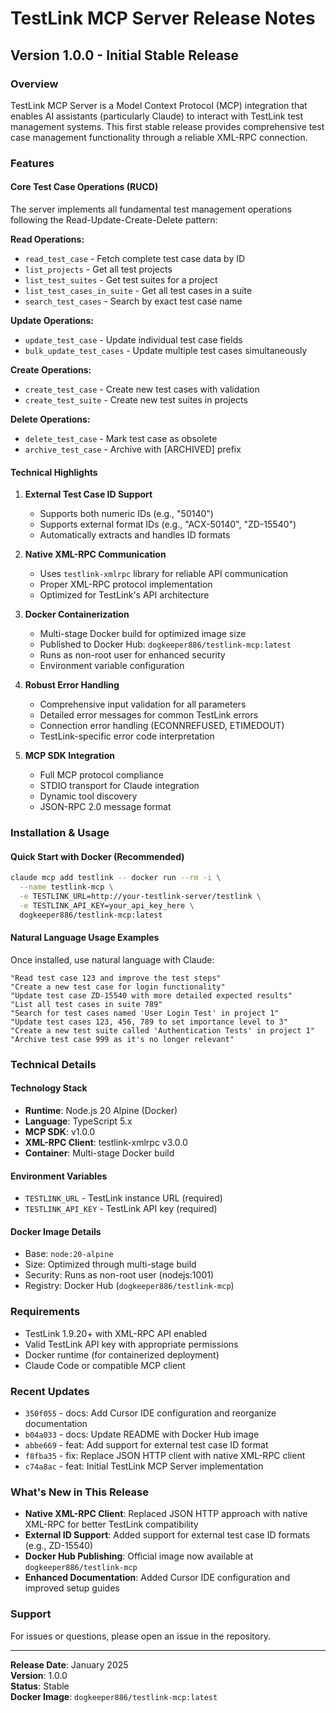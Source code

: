 # TestLink MCP Server Release Notes

## Version 1.0.0 - Initial Stable Release

### Overview
TestLink MCP Server is a Model Context Protocol (MCP) integration that enables AI assistants (particularly Claude) to interact with TestLink test management systems. This first stable release provides comprehensive test case management functionality through a reliable XML-RPC connection.

### Features

#### Core Test Case Operations (RUCD)
The server implements all fundamental test management operations following the Read-Update-Create-Delete pattern:

**Read Operations:**
- `read_test_case` - Fetch complete test case data by ID
- `list_projects` - Get all test projects
- `list_test_suites` - Get test suites for a project
- `list_test_cases_in_suite` - Get all test cases in a suite
- `search_test_cases` - Search by exact test case name

**Update Operations:**
- `update_test_case` - Update individual test case fields
- `bulk_update_test_cases` - Update multiple test cases simultaneously

**Create Operations:**
- `create_test_case` - Create new test cases with validation
- `create_test_suite` - Create new test suites in projects

**Delete Operations:**
- `delete_test_case` - Mark test case as obsolete
- `archive_test_case` - Archive with [ARCHIVED] prefix

#### Technical Highlights

1. **External Test Case ID Support**
   - Supports both numeric IDs (e.g., "50140")
   - Supports external format IDs (e.g., "ACX-50140", "ZD-15540")
   - Automatically extracts and handles ID formats

2. **Native XML-RPC Communication**
   - Uses `testlink-xmlrpc` library for reliable API communication
   - Proper XML-RPC protocol implementation
   - Optimized for TestLink's API architecture

3. **Docker Containerization**
   - Multi-stage Docker build for optimized image size
   - Published to Docker Hub: `dogkeeper886/testlink-mcp:latest`
   - Runs as non-root user for enhanced security
   - Environment variable configuration

4. **Robust Error Handling**
   - Comprehensive input validation for all parameters
   - Detailed error messages for common TestLink errors
   - Connection error handling (ECONNREFUSED, ETIMEDOUT)
   - TestLink-specific error code interpretation

5. **MCP SDK Integration**
   - Full MCP protocol compliance
   - STDIO transport for Claude integration
   - Dynamic tool discovery
   - JSON-RPC 2.0 message format

### Installation & Usage

#### Quick Start with Docker (Recommended)

```bash
claude mcp add testlink -- docker run --rm -i \
  --name testlink-mcp \
  -e TESTLINK_URL=http://your-testlink-server/testlink \
  -e TESTLINK_API_KEY=your_api_key_here \
  dogkeeper886/testlink-mcp:latest
```

#### Natural Language Usage Examples

Once installed, use natural language with Claude:

```
"Read test case 123 and improve the test steps"
"Create a new test case for login functionality"
"Update test case ZD-15540 with more detailed expected results"
"List all test cases in suite 789"
"Search for test cases named 'User Login Test' in project 1"
"Update test cases 123, 456, 789 to set importance level to 3"
"Create a new test suite called 'Authentication Tests' in project 1"
"Archive test case 999 as it's no longer relevant"
```

### Technical Details

#### Technology Stack
- **Runtime**: Node.js 20 Alpine (Docker)
- **Language**: TypeScript 5.x
- **MCP SDK**: v1.0.0
- **XML-RPC Client**: testlink-xmlrpc v3.0.0
- **Container**: Multi-stage Docker build

#### Environment Variables
- `TESTLINK_URL` - TestLink instance URL (required)
- `TESTLINK_API_KEY` - TestLink API key (required)

#### Docker Image Details
- Base: `node:20-alpine`
- Size: Optimized through multi-stage build
- Security: Runs as non-root user (nodejs:1001)
- Registry: Docker Hub (`dogkeeper886/testlink-mcp`)

### Requirements

- TestLink 1.9.20+ with XML-RPC API enabled
- Valid TestLink API key with appropriate permissions
- Docker runtime (for containerized deployment)
- Claude Code or compatible MCP client

### Recent Updates

- `350f055` - docs: Add Cursor IDE configuration and reorganize documentation
- `b04a033` - docs: Update README with Docker Hub image
- `abbe669` - feat: Add support for external test case ID format
- `f8fba35` - fix: Replace JSON HTTP client with native XML-RPC client
- `c74a8ac` - feat: Initial TestLink MCP Server implementation

### What's New in This Release

- **Native XML-RPC Client**: Replaced JSON HTTP approach with native XML-RPC for better TestLink compatibility
- **External ID Support**: Added support for external test case ID formats (e.g., ZD-15540)
- **Docker Hub Publishing**: Official image now available at `dogkeeper886/testlink-mcp`
- **Enhanced Documentation**: Added Cursor IDE configuration and improved setup guides

### Support

For issues or questions, please open an issue in the repository.

---

**Release Date**: January 2025  
**Version**: 1.0.0  
**Status**: Stable  
**Docker Image**: `dogkeeper886/testlink-mcp:latest`